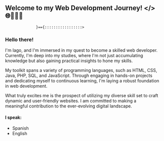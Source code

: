 ## Welcome to my Web Development Journey! </> 🌐👨🏻‍💻
                  }=={:::::::::::::::::>
                  
### Hello there!


I'm Iago, and I'm immersed in my quest to become a skilled web developer. Currently, I'm deep into my studies, where I'm not just accumulating knowledge but also gaining practical insights to hone my skills.

My toolkit spans a variety of programming languages, such as HTML, CSS, Java, PHP, SQL, and JavaScript. Through engaging in hands-on projects and dedicating myself to continuous learning, I'm laying a robust foundation in web development.

What truly excites me is the prospect of utilizing my diverse skill set to craft dynamic and user-friendly websites. I am committed to making a meaningful contribution to the ever-evolving digital landscape.
                                                                                                            
#### I speak:
  - Spanish
  - English
                                                                                                       
                                                                                                       
                                                                                                        
                                                                                                              
